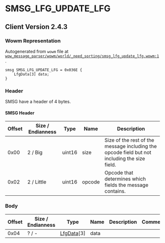 # SMSG_LFG_UPDATE_LFG

## Client Version 2.4.3

### Wowm Representation

Autogenerated from `wowm` file at [`wow_message_parser/wowm/world/_need_sorting/smsg_lfg_update_lfg.wowm:1`](https://github.com/gtker/wow_messages/tree/main/wow_message_parser/wowm/world/_need_sorting/smsg_lfg_update_lfg.wowm#L1).
```rust,ignore
smsg SMSG_LFG_UPDATE_LFG = 0x036E {
    LfgData[3] data;
}
```
### Header

SMSG have a header of 4 bytes.

#### SMSG Header

| Offset | Size / Endianness | Type   | Name   | Description |
| ------ | ----------------- | ------ | ------ | ----------- |
| 0x00   | 2 / Big           | uint16 | size   | Size of the rest of the message including the opcode field but not including the size field.|
| 0x02   | 2 / Little        | uint16 | opcode | Opcode that determines which fields the message contains.|

### Body

| Offset | Size / Endianness | Type | Name | Description | Comment |
| ------ | ----------------- | ---- | ---- | ----------- | ------- |
| 0x04 | ? / - | [LfgData](lfgdata.md)[3] | data |  |  |

